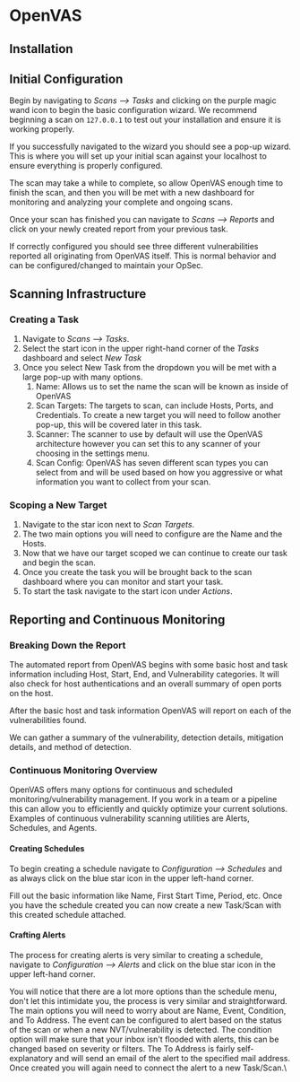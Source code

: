 # OpenVAS

## Installation

## Initial Configuration

Begin by navigating to _Scans --> Tasks_ and clicking on the purple magic wand icon to begin the basic configuration wizard. We recommend beginning a scan on `127.0.0.1` to test out your installation and ensure it is working properly.

If you successfully navigated to the wizard you should see a pop-up wizard. This is where you will set up your initial scan against your localhost to ensure everything is properly configured.

The scan may take a while to complete, so allow OpenVAS enough time to finish the scan, and then you will be met with a new dashboard for monitoring and analyzing your complete and ongoing scans.

Once your scan has finished you can navigate to _Scans --> Reports_ and click on your newly created report from your previous task.

If correctly configured you should see three different vulnerabilities reported all originating from OpenVAS itself. This is normal behavior and can be configured/changed to maintain your OpSec.

## Scanning Infrastructure

### Creating a Task

1. Navigate to _Scans --> Tasks_.
2. Select the start icon in the upper right-hand corner of the _Tasks_ dashboard and select _New Task_
3. Once you select New Task from the dropdown you will be met with a large pop-up with many options.
   1. Name: Allows us to set the name the scan will be known as inside of OpenVAS
   2. Scan Targets: The targets to scan, can include Hosts, Ports, and Credentials. To create a new target you will need to follow another pop-up, this will be covered later in this task.
   3. Scanner: The scanner to use by default will use the OpenVAS architecture however you can set this to any scanner of your choosing in the settings menu.
   4. Scan Config: OpenVAS has seven different scan types you can select from and will be used based on how you aggressive or what information you want to collect from your scan.

### Scoping a New Target

1. Navigate to the star icon next to _Scan Targets_.
2. The two main options you will need to configure are the Name and the Hosts.
3. Now that we have our target scoped we can continue to create our task and begin the scan.
4. Once you create the task you will be brought back to the scan dashboard where you can monitor and start your task.&#x20;
5. To start the task navigate to the start icon under _Actions_.

## Reporting and Continuous Monitoring

### Breaking Down the Report

The automated report from OpenVAS begins with some basic host and task information including Host, Start, End, and Vulnerability categories. It will also check for host authentications and an overall summary of open ports on the host.

After the basic host and task information OpenVAS will report on each of the vulnerabilities found.

We can gather a summary of the vulnerability, detection details, mitigation details, and method of detection.

### Continuous Monitoring Overview

OpenVAS offers many options for continuous and scheduled monitoring/vulnerability management. If you work in a team or a pipeline this can allow you to efficiently and quickly optimize your current solutions. Examples of continuous vulnerability scanning utilities are Alerts, Schedules, and Agents.

#### Creating Schedules

To begin creating a schedule navigate to _Configuration --> Schedules_ and as always click on the blue star icon in the upper left-hand corner.

Fill out the basic information like Name, First Start Time, Period, etc. Once you have the schedule created you can now create a new Task/Scan with this created schedule attached.

#### Crafting Alerts

The process for creating alerts is very similar to creating a schedule, navigate to _Configuration --> Alerts_ and click on the blue star icon in the upper left-hand corner.

You will notice that there are a lot more options than the schedule menu, don't let this intimidate you, the process is very similar and straightforward. The main options you will need to worry about are Name, Event, Condition, and To Address. The event can be configured to alert based on the status of the scan or when a new NVT/vulnerability is detected. The condition option will make sure that your inbox isn't flooded with alerts, this can be changed based on severity or filters. The To Address is fairly self-explanatory and will send an email of the alert to the specified mail address. Once created you will again need to connect the alert to a new Task/Scan.\
